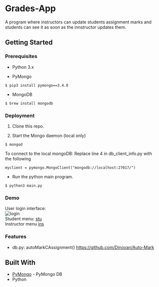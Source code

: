 # Grades-App

A program where instructors can update students assignment marks and students can see it as soon as the innstructor updates them. 

## Getting Started

### Prerequisites

- Python 3.x

- PyMongo
```
$ pip3 install pymongo==3.4.0
```

- MongoDB
```
$ brew install mongodb
```


### Deployment

1) Clone this repo.

3) Start the Mongo daemon (local only)

```
$ mongod
```
To connect to the local mongoDB: Replace line 4 in db_client_info.py with the following
```
myclient = pymongo.MongoClient("mongodb://localhost:27017/")
```

- Run the python main program.
```
$ python3 main.py
```

### Demo

User login interface: <br/>
![login](https://i.imgur.com/slhDYLH.png)
<br/>
Student menu:
[stu](https://i.imgur.com/3c22J3I.png)
<br/>
Instructor menu
[ins](https://i.imgur.com/j3qgRVf.png)

### Features
- db.py: autoMarkCAssignment()
  https://github.com/Dinoyan/Auto-Mark
  
  
## Built With

* [PyMongo](https://api.mongodb.com/python/current/) - PyMongo DB
* Python



